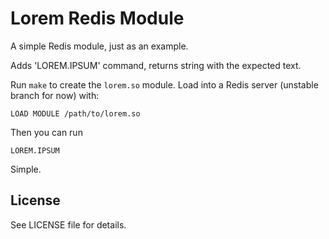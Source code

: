 # Lorem Redis Module #

A simple Redis module, just as an example.

Adds 'LOREM.IPSUM' command, returns string with the expected text.

Run `make` to create the `lorem.so` module. Load into a Redis server (unstable branch for now) with:

    LOAD MODULE /path/to/lorem.so

Then you can run

    LOREM.IPSUM

Simple.

## License

See LICENSE file for details.
